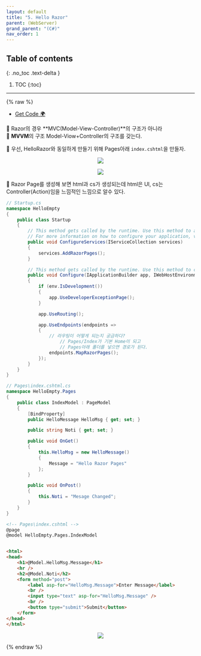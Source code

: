 ```yaml
---
layout: default
title: "5. Hello Razor"
parent: (WebServer)
grand_parent: "(C#)"
nav_order: 1
---
```


## Table of contents
{: .no_toc .text-delta }

1. TOC
{:toc}

---

{% raw %}

* [Get Code 🌍](https://github.com/EasyCoding-7/AspNetTutorial/tree/5.HelloRazor)

🦄 Razor의 경우 **MVC(Model-View-Controller)**의 구조가 아니라 <br>
🦄 **MVVM**의 구조 Model-Viow+Controller의 구조를 갖는다.<br>

🦄 우선, HelloRazor와 동일하게 만들기 위해 Pages아래 `index.cshtml`을 만들자.

<p align="center">
  <img src="https://taehyungs-programming-blog.github.io/blog/assets/images/csharp/webserver/web-5-1.png"/>
</p>

<p align="center">
  <img src="https://taehyungs-programming-blog.github.io/blog/assets/images/csharp/webserver/web-5-2.png"/>
</p>

🦄 Razor Page를 생성해 보면 html과 cs가 생성되는데 html은 UI, cs는 Controller(Action)임을 느낌적인 느낌으로 알수 있다.

```csharp
// Startup.cs
namespace HelloEmpty
{
    public class Startup
    {
        // This method gets called by the runtime. Use this method to add services to the container.
        // For more information on how to configure your application, visit https://go.microsoft.com/fwlink/?LinkID=398940
        public void ConfigureServices(IServiceCollection services)
        {
            services.AddRazorPages();
        }

        // This method gets called by the runtime. Use this method to configure the HTTP request pipeline.
        public void Configure(IApplicationBuilder app, IWebHostEnvironment env)
        {
            if (env.IsDevelopment())
            {
                app.UseDeveloperExceptionPage();
            }

            app.UseRouting();

            app.UseEndpoints(endpoints =>
            {
                // 라우팅이 어떻게 되는지 궁금하다?
                    // Pages/Index가 기본 Home이 되고
                    // Pages아래 폴더를 넣으면 경로가 된다.
                endpoints.MapRazorPages();
            });
        }
    }
}
```

```csharp
// Pages\index.cshtml.cs
namespace HelloEmpty.Pages
{
    public class IndexModel : PageModel
    {
        [BindProperty]
        public HelloMessage HelloMsg { get; set; }

        public string Noti { get; set; }

        public void OnGet()
        {
            this.HelloMsg = new HelloMessage()
            {
                Message = "Hello Razor Pages"
            };
        }

        public void OnPost()
        {
            this.Noti = "Mesage Changed";
        }
    }
}
```

```html
<!-- Pages\index.cshtml -->
@page
@model HelloEmpty.Pages.IndexModel


<html>
<head>
    <h1>@Model.HelloMsg.Message</h1>
    <hr />
    <h2>@Model.Noti</h2>
    <form method="post">
        <label asp-for="HelloMsg.Message">Enter Message</label>
        <br />
        <input type="text" asp-for="HelloMsg.Message" />
        <br />
        <button tpye="submit">Submit</button>
    </form>
</head>
</html>
```

<p align="center">
  <img src="https://taehyungs-programming-blog.github.io/blog/assets/images/csharp/webserver/web-5-3.png"/>
</p>

{% endraw %}